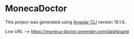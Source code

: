 # MonecaDoctor

This project was generated using [Angular CLI](https://github.com/angular/angular-cli) version 19.1.6.


Live URL --> https://moneca-doctor.onrender.com/dashboard
